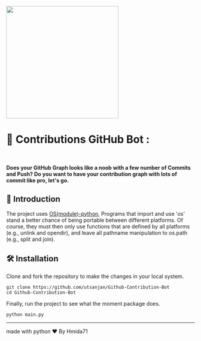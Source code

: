
<a href="https://user-images.githubusercontent.com/69757558/220898458-eae4ffc6-d173-499a-bb8b-345be56c8b72.png"><img src="https://user-images.githubusercontent.com/69757558/220898458-eae4ffc6-d173-499a-bb8b-345be56c8b72.png" height="300"></a>

# 🤖 Contributions GitHub Bot :
<br>

**Does your GitHub Graph looks like a noob with a few number of Commits and Push? Do you want to have your contribution graph with lots of commit like pro, let's go.**<br>

## 📝 Introduction
 
The project uses [OS(module)-python](https://docs.python.org/3/library/os.html), Programs that import and use 'os' stand a better chance of being portable between different platforms. Of course, they must then only use functions that are defined by all platforms (e.g., unlink and opendir), and leave all pathname manipulation to os.path (e.g., split and join).

## 🛠️ Installation

Clone and fork the repository to make the changes in your local system.

```git-bash
git clone https://github.com/utsanjan/Github-Contribution-Bot
cd Github-Contribution-Bot
```

Finally, run the project to see what the moment package does.

```python
python main.py
```

<hr>
made with python ❤️ By Hmida71 

